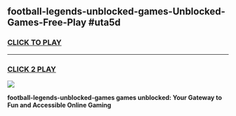 
## football-legends-unblocked-games-Unblocked-Games-Free-Play #uta5d
<h3>
<a href="https://us.freeplayer.one?title=football-legends-unblocked-games&ref=9M">CLICK TO PLAY</a></h3>
<hr>

<h3>
<a href="https://us.freeplayer.one?title=football-legends-unblocked-games&ref=9M">CLICK 2 PLAY</a>
  
</h3>

<a href="https://us.freeplayer.one?title=football-legends-unblocked-games&ref=9M"><img src="https://clearcache.store/games.png"></a>


**football-legends-unblocked-games games unblocked: Your Gateway to Fun and Accessible Online Gaming**
